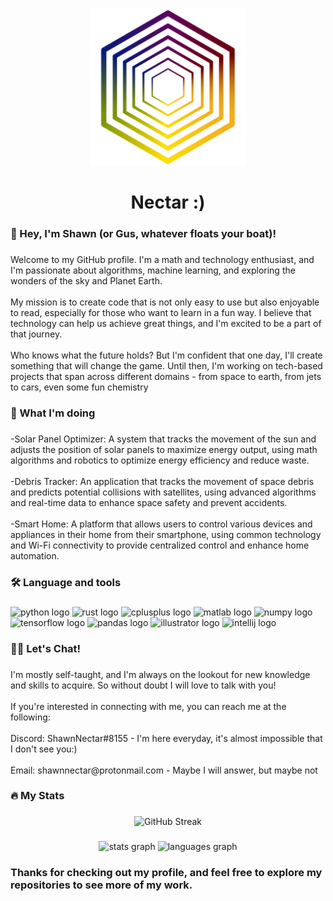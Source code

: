 <div align="center">
  <img height="250" src="https://github.com/ShawnNectar/ShawnNectar/blob/abedecbd9009c2e502766638cf48398d30bc20cb/nectar_logo_transparent-01.png"  />
</div>

###

<h1 align="center">Nectar :)</h1>

###

<h3 align="left">🧑 Hey, I'm Shawn (or Gus, whatever floats your boat)!</h3>

###

<p align="left">Welcome to my GitHub profile. I'm a math and technology enthusiast, and I'm passionate about algorithms, machine learning, and exploring the wonders of the sky and Planet Earth.<br><br>My mission is to create code that is not only easy to use but also enjoyable to read, especially for those who want to learn in a fun way. I believe that technology can help us achieve great things, and I'm excited to be a part of that journey.<br><br>Who knows what the future holds? But I'm confident that one day, I'll create something that will change the game. Until then, I'm working on tech-based projects that span across different domains - from space to earth, from jets to cars, even some fun chemistry</p>

###

<h3 align="left">📡 What I'm doing</h3>

###

<p align="left">-Solar Panel Optimizer: A system that tracks the movement of the sun and adjusts the position of solar panels to maximize energy output, using math algorithms and robotics to optimize energy efficiency and reduce waste.<br><br>    -Debris Tracker: An application that tracks the movement of space debris and predicts potential collisions with satellites, using advanced algorithms and real-time data to enhance space safety and prevent accidents.<br><br>    -Smart Home: A platform that allows users to control various devices and appliances in their home from their smartphone, using common technology and Wi-Fi connectivity to provide centralized control and enhance home automation.</p>

###


<h3 align="left">🛠 Language and tools</h3>

###

<div align="left">
  <img src="https://cdn.jsdelivr.net/gh/devicons/devicon/icons/python/python-original.svg" height="40" width="52" alt="python logo"  />
  <img src="https://cdn.jsdelivr.net/gh/devicons/devicon/icons/rust/rust-plain.svg" height="40" width="52" alt="rust logo"  />
  <img src="https://cdn.jsdelivr.net/gh/devicons/devicon/icons/cplusplus/cplusplus-original.svg" height="40" width="52" alt="cplusplus logo"  />
  <img src="https://cdn.jsdelivr.net/gh/devicons/devicon/icons/matlab/matlab-original.svg" height="40" width="52" alt="matlab logo"  />
  <img src="https://cdn.jsdelivr.net/gh/devicons/devicon/icons/numpy/numpy-original.svg" height="40" width="52" alt="numpy logo"  />
  <img src="https://cdn.jsdelivr.net/gh/devicons/devicon/icons/tensorflow/tensorflow-original.svg" height="40" width="52" alt="tensorflow logo"  />
  <img src="https://cdn.jsdelivr.net/gh/devicons/devicon/icons/pandas/pandas-original.svg" height="40" width="52" alt="pandas logo"  />
  <img src="https://cdn.jsdelivr.net/gh/devicons/devicon/icons/illustrator/illustrator-plain.svg" height="40" width="52" alt="illustrator logo"  />
  <img src="https://cdn.jsdelivr.net/gh/devicons/devicon/icons/intellij/intellij-original.svg" height="40" width="52" alt="intellij logo"  />
</div>

###

<h3 align="left">👨‍💻    Let's Chat!</h3>

###

<p align="left">I'm mostly self-taught, and I'm always on the lookout for new knowledge and skills to acquire. So without doubt I will love to talk with you!<br><br>If you're interested in connecting with me, you can reach me at the following:<br><br>Discord: ShawnNectar#8155 - I'm here everyday, it's almost impossible that I don't see you:)<br><br>Email: shawnnectar@protonmail.com - Maybe I will answer, but maybe not</p>

###

<h3 align="left">🔥   My Stats</h3>

###

<p align="center">
  <img src="https://streak-stats.demolab.com?user=ShawnNectar&theme=javascript" alt="GitHub Streak">
</p>


###

<div align="center">
  <img src="https://github-readme-stats.vercel.app/api?username=ShawnNectar&hide_title=false&hide_rank=false&show_icons=true&include_all_commits=true&count_private=true&disable_animations=false&theme=dracula&locale=en&hide_border=false&order=1" height="150" alt="stats graph"  />
  
  
  <img src="https://github-readme-stats.vercel.app/api/top-langs?username=ShawnNectar&locale=en&hide_title=false&layout=compact&card_width=320&langs_count=5&theme=dracula&hide_border=false&order=2" height="150" alt="languages graph"  />
</div>

###

<h3 align="left"> Thanks for checking out my profile, and feel free to explore my repositories to see more of my work. </h3>
